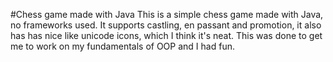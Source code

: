 #Chess game made with Java
This is a simple chess game made with Java, no frameworks used. It supports castling, en passant and promotion, it also has has nice like unicode icons, which I think it's neat. This was done to get me to work on my fundamentals of OOP and I had fun.

